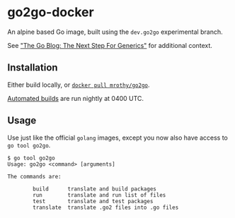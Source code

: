 # go2go-docker

An alpine based Go image, built using the `dev.go2go` experimental branch.

See ["The Go Blog: The Next Step For Generics"][1] for additional context.

[1]: https://blog.golang.org/generics-next-step

## Installation

Either build locally, or [`docker pull mrothy/go2go`][hub].

[Automated builds][tags] are run nightly at 0400 UTC.

[hub]: https://hub.docker.com/repository/docker/mrothy/go2go
[tags]: https://hub.docker.com/repository/docker/mrothy/go2go/tags

## Usage

Use just like the official `golang` images, except you now also have access to
`go tool go2go`.


    $ go tool go2go
    Usage: go2go <command> [arguments]

    The commands are:

            build      translate and build packages
            run        translate and run list of files
            test       translate and test packages
            translate  translate .go2 files into .go files

